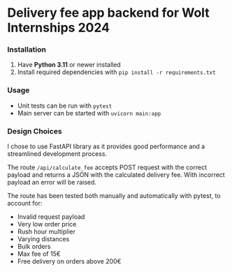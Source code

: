 # Delivery fee app backend for Wolt Internships 2024

### Installation

1. Have **Python 3.11** or newer installed
2. Install required dependencies with `pip install -r requirements.txt`

### Usage

- Unit tests can be run with `pytest`
- Main server can be started with `uvicorn main:app`

### Design Choices

I chose to use FastAPI library as it provides good performance and a streamlined development process.

The route `/api/calculate_fee` accepts POST request with the correct payload and returns a JSON with the calculated delivery fee.
With incorrect payload an error will be raised.

The route has been tested both manually and automatically with pytest, to account for:

- Invalid request payload
- Very low order price
- Rush hour multiplier
- Varying distances
- Bulk orders
- Max fee of 15€
- Free delivery on orders above 200€
